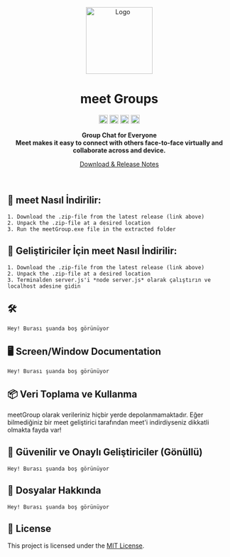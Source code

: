 

<p align="center">
  <img src="https://imgur.com/L95BXkF.png" alt="Logo" width="150" height="150" />
</p>
<h1 align="center">meet Groups</h1>
<p align="center">
<a href="https://github.com/nowte/meetApp/issues"><img alt="Issues open" src="https://img.shields.io/github/issues-raw/nowte/meetApp?style=for-the-badge" height="20"/></a>
<a href="https://github.com/nowte/meetApp/"><img alt="Last commit" src="https://img.shields.io/github/last-commit/nowte/meetApp?style=for-the-badge" height="20"/></a>
<a href="https://github.com/nowte/meetApp/releases"><img alt="Latest version" src="https://img.shields.io/github/v/tag/nowte/meetApp?label=Latest%20Version&style=for-the-badge" height="20"/></a>
<a href="https://github.com/nowte/meetApp/blob/master/LICENSE"><img alt="Latest version" src="https://img.shields.io/github/license/nowte/meetApp?style=for-the-badge" height="20"/></a>
	
</p>
<p align="center">
  <b>Group Chat for Everyone <br> Meet makes it easy to connect with others face-to-face virtually and collaborate across and device.</b>
  
<p align="center">
	<a href="https://github.com/nowte/meetApp/releases">Download & Release Notes</a>
</p>
<br />

##  🔽 meet Nasıl İndirilir:
    1. Download the .zip-file from the latest release (link above)
    2. Unpack the .zip-file at a desired location
    3. Run the meetGroup.exe file in the extracted folder

##  🔽 Geliştiriciler İçin meet Nasıl İndirilir:
    1. Download the .zip-file from the latest release (link above)
    2. Unpack the .zip-file at a desired location
    3. Terminalden server.js'i *node server.js* olarak çalıştırın ve localhost adesine gidin

## 🛠️ 
    Hey! Burası şuanda boş görünüyor

## 🖥️ Screen/Window Documentation
    Hey! Burası şuanda boş görünüyor
 

## 📦 Veri Toplama ve Kullanma
meetGroup olarak verileriniz hiçbir yerde depolanmamaktadır. Eğer bilmediğiniz bir meet geliştirici tarafından meet'i indirdiyseniz dikkatli olmakta fayda var!

## 🦺 Güvenilir ve Onaylı Geliştiriciler (Gönüllü)
    Hey! Burası şuanda boş görünüyor

## 📁 Dosyalar Hakkında
    Hey! Burası şuanda boş görünüyor
    
## 📜 License
This project is licensed under the [MIT License](https://github.com/nowte/meetApp/blob/master/LICENSE).

